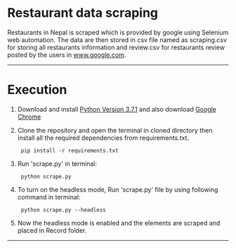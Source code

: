 # Restaurant data scraping

Restaurants in Nepal is scraped which is provided by google using Selenium web automation. The data are then stored in csv file named as scraping.csv for storing all restaurants information and review.csv for restaurants review posted by the users in www.google.com.
___
# Execution
1. Download and install [Python Version 3.7.1](https://www.python.org/downloads/release/python-371/) and also download [Google Chrome](https://www.google.com/chrome/)

2. Clone the repository and open the terminal in cloned directory then install all the required dependencies from requirements.txt.

        pip install -r requirements.txt 

3. Run 'scrape.py' in terminal:

        python scrape.py
4. To turn on the headless mode, Run 'scrape.py' file by using following command in terminal:  

        python scrape.py --headless
5. Now the headless mode is enabled and the elements are scraped and placed in Record folder.

_________________


